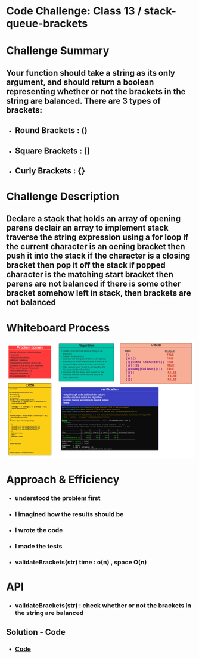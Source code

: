 # Code Challenge: Class 13 / stack-queue-brackets

# Challenge Summary
  ## Your function should take a string as its only argument, and should return a boolean representing whether or not the brackets in the string are balanced. There are 3 types of brackets:

   * ## Round Brackets : ()
   * ## Square Brackets : []
   * ## Curly Brackets : {}

# Challenge Description

  ## Declare a stack that holds an array of opening parens declair an array to implement stack traverse the string expression using a for loop if the current character is an oening bracket then push it into the stack if the character is a closing bracket then pop it off the stack if popped character is the matching start bracket then parens are not balanced if there is some other bracket somehow left in stack, then brackets are not balanced


# Whiteboard Process

![img](/401-challenges/stack-queue-brackets/stack-queue-brackets.png)


# Approach & Efficiency
  * ###  understood the problem first

  * ### I imagined how the results should be

  * ### I wrote the code

  * ### I made the tests

  * ### validateBrackets(str) time : o(n) , space O(n)


# API

  * ### validateBrackets(str) : check whether or not the brackets in the string are balanced

## Solution - Code 

* ### [Code](https://github.com/Duniaalkilany/data-structures-and-algorithms/tree/main/401-challenges/stack-queue-brackets/stack-queue-brackets.js)
